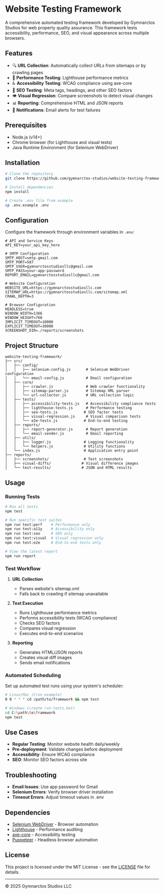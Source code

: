 # Website Testing Framework

A comprehensive automated testing framework developed by Gymnarctos Studios for web property quality assurance. This framework tests accessibility, performance, SEO, and visual appearance across multiple browsers.

## Features

- 🔍 **URL Collection**: Automatically collect URLs from sitemaps or by crawling pages
- 🚀 **Performance Testing**: Lighthouse performance metrics
- ♿ **Accessibility Testing**: WCAG compliance using axe-core
- 🔎 **SEO Testing**: Meta tags, headings, and other SEO factors
- 👁️ **Visual Regression**: Compare screenshots to detect visual changes
- 📊 **Reporting**: Comprehensive HTML and JSON reports
- 🔔 **Notifications**: Email alerts for test failures

## Prerequisites

- Node.js (v14+)
- Chrome browser (for Lighthouse and visual tests)
- Java Runtime Environment (for Selenium WebDriver)

## Installation

```bash
# Clone the repository
git clone https://github.com/gymnarctos-studios/website-testing-framework.git

# Install dependencies
npm install

# Create .env file from example
cp .env.example .env
```

## Configuration

Configure the framework through environment variables in `.env`:

```env
# API and Service Keys
API_KEY=your_api_key_here

# SMTP Configuration
SMTP_HOST=smtp.gmail.com
SMTP_PORT=587
SMTP_USER=gymnarctosstudiosllc@gmail.com
SMTP_PASS=your-app-password
REPORT_EMAIL=gymnarctosstudiosllc@gmail.com

# Website Configuration
WEBSITE_URL=https://gymnarctosstudiosllc.com
SITEMAP_URL=https://gymnarctosstudiosllc.com/sitemap.xml
CRAWL_DEPTH=3

# Browser Configuration
HEADLESS=true
WINDOW_WIDTH=1366
WINDOW_HEIGHT=768
IMPLICIT_TIMEOUT=10000
EXPLICIT_TIMEOUT=30000
SCREENSHOT_DIR=./reports/screenshots
```

## Project Structure

```
website-testing-framework/
├── src/
│   ├── config/
│   │   ├── selenium-config.js       # Selenium WebDriver configuration
│   │   └── email-config.js          # Email configuration
│   ├── core/
│   │   ├── crawler.js               # Web crawler functionality
│   │   ├── sitemap-parser.js        # Sitemap XML parser
│   │   └── url-collector.js         # URL collection logic
│   ├── tests/
│   │   ├── accessibility-tests.js   # Accessibility compliance tests
│   │   ├── lighthouse-tests.js      # Performance testing
│   │   ├── seo-tests.js            # SEO factor tests
│   │   ├── visual-regression.js     # Visual comparison tests
│   │   └── e2e-tests.js            # End-to-end testing
│   ├── reports/
│   │   ├── report-generator.js      # Report generation
│   │   └── email-sender.js          # Email reporting
│   ├── utils/
│   │   ├── logger.js               # Logging functionality
│   │   └── helpers.js              # Utility functions
│   └── index.js                    # Application entry point
├── reports/
│   ├── screenshots/                # Test screenshots
│   ├── visual-diffs/              # Visual difference images
│   └── test-results/              # JSON and HTML results
```

## Usage

### Running Tests

```bash
# Run all tests
npm test

# Run specific test suites
npm run test:perf    # Performance only
npm run test:a11y    # Accessibility only
npm run test:seo     # SEO only
npm run test:visual  # Visual regression only
npm run test:e2e     # End-to-end tests only

# View the latest report
npm run report
```

### Test Workflow

1. **URL Collection**
   - Parses website's sitemap.xml
   - Falls back to crawling if sitemap unavailable

2. **Test Execution**
   - Runs Lighthouse performance metrics
   - Performs accessibility tests (WCAG compliance)
   - Checks SEO factors
   - Compares visual regression
   - Executes end-to-end scenarios

3. **Reporting**
   - Generates HTML/JSON reports
   - Creates visual diff images
   - Sends email notifications

### Automated Scheduling

Set up automated test runs using your system's scheduler:

```bash
# Linux/Mac (Cron example)
0 0 * * * cd /path/to/framework && npm test

# Windows (create run-tests.bat)
cd C:\path\to\framework
npm test
```

## Use Cases

- **Regular Testing**: Monitor website health daily/weekly
- **Pre-deployment**: Validate changes before deployment
- **Accessibility**: Ensure WCAG compliance
- **SEO**: Monitor SEO factors across site

## Troubleshooting

- **Email Issues**: Use app password for Gmail
- **Selenium Errors**: Verify browser driver installation
- **Timeout Errors**: Adjust timeout values in .env

## Dependencies

- [Selenium WebDriver](https://www.selenium.dev/documentation/webdriver/) - Browser automation
- [Lighthouse](https://developers.google.com/web/tools/lighthouse) - Performance auditing
- [axe-core](https://github.com/dequelabs/axe-core) - Accessibility testing
- [Puppeteer](https://pptr.dev/) - Headless browser automation

## License

This project is licensed under the MIT License - see the [LICENSE](LICENSE) file for details.

---
© 2025 Gymnarctos Studios LLC
